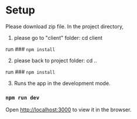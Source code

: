 # Setup

Please download zip file.
In the project directory, 

1. please go to "client" folder: cd client

run ### `npm install`

2. please back to project folder: cd ..

run ### `npm install`

3. Runs the app in the development mode.

### `npm run dev`

Open [http://localhost:3000](http://localhost:3000) to view it in the browser.

